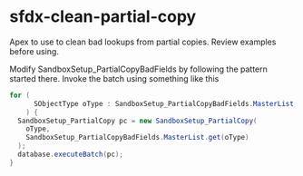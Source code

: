 # sfdx-clean-partial-copy
Apex to use to clean bad lookups from partial copies. Review examples before using.

Modify SandboxSetup_PartialCopyBadFields by following the pattern started there.
Invoke the batch using something like this

```java
for (
      SObjectType oType : SandboxSetup_PartialCopyBadFields.MasterList.keySet()
    ) {
  SandboxSetup_PartialCopy pc = new SandboxSetup_PartialCopy(
    oType,
    SandboxSetup_PartialCopyBadFields.MasterList.get(oType)
  );
  database.executeBatch(pc);
}
```
